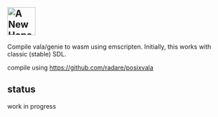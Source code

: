 ## <img title="A New Hope" src="https://upload.wikimedia.org/wikipedia/commons/2/2a/Rebel_Alliance_logo.svg" width="64">

Compile vala/genie to wasm using emscripten. 
Initially, this works with classic (stable) SDL. 

compile using https://github.com/radare/posixvala



## status
work in progress
